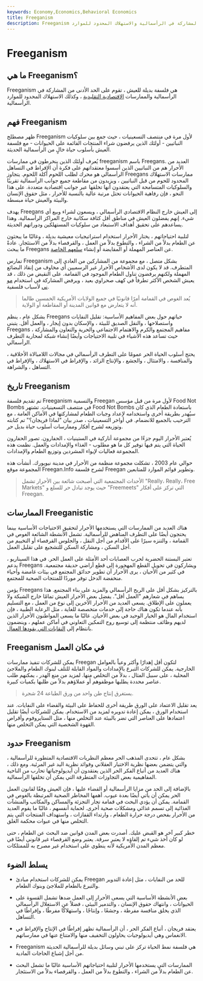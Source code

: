 ```yaml
---
keywords: Economy,Economics,Behavioral Economics
title: Freeganism
description: Freeganism هي فلسفة بديلة للعيش ، تقوم على الحد الأدنى من المشاركة في الرأسمالية والاستهلاك المحدود للموارد.
---
```


# Freeganism
## ما هي Freeganism؟

Freeganism هي فلسفة بديلة للعيش ، تقوم على الحد الأدنى من المشاركة في الرأسمالية والممارسات [الاقتصادية التقليدية](/economy) ، وكذلك الاستهلاك المحدود للموارد الرأسمالية.

## فهم Freeganism

ظهر مصطلح Freeganism لأول مرة في منتصف التسعينيات ، حيث جمع بين سلوكيات النباتيين - أولئك الذين يرفضون شراء المنتجات القائمة على الحيوانات - مع فلسفة العيش بأسلوب حياة خالٍ من الرأسمالية الحديثة.

يُعرف أولئك الذين ينخرطون في ممارسات freeganism باسم Freegans. العديد من الأحرار هم من النباتيين الذين أسسوا معتقداتهم على فكرة أن الإفراط في التساهل الرأسمالي هو محرك لطلب اللحوم آكلة اللحوم. يتجاوز Freegans ممارسات الاستهلاك المحدود للحوم من قبل النباتيين ، ويزيدون من مقاطعة جميع جوانب الرأسمالية تقريبًا والسلوكيات المتسامحة التي يعتقدون أنها تخلقها عبر جوانب اقتصادية متعددة. على هذا النحو ، فإن رفاهية الحيوانات تحتل مرتبة عالية بالنسبة للأحرار ، مثل حقوق الإنسان والبيئة والعيش حياة مبسطة.

يهدف Freegans إلى العيش خارج النظام الاقتصادي الرأسمالي ، ويسعون لشراء وبيع أي شيء. إنهم يفضلون العيش في مناطق أقل كثافة سكانية خارج المراكز الرأسمالية. وهذا يساعدهم على تحقيق أهداف الاستبعاد من سلوكيات المستهلكين ودوراتهم الحديثة.

لتلبية احتياجاتهم ، يختار الأحرار استخدام استراتيجيات معيشية بديلة ، وغالبًا ما يبحثون عن الطعام بدلاً من الشراء ، والتطوع بدلاً من العمل ، والقرفصاء بدلاً من الاستئجار. عادةً ما يبحث Freegans عن العناصر المهملة أو المقايضة أو إنشاء [سلعهم الخاصة](/consumer-goods).

تمارس Freeganism بشكل متصل ، مع مجموعة من المشاركين من العادي إلى المتطرف. قد لا يكون لدى الأشخاص الأحرار غير الرسميين أي مخاوف من إنقاذ البضائع المهملة ولكنهم يرفضون تناول الطعام الموجود في القمامة. على النقيض من ذلك ، قد يعيش الشخص الأكثر تطرفاً في كهف صحراوي بعيد ، ويرفض المشاركة في استخدام [مو](/money) [ني](/money) لأسباب فلسفية.

> يُعد الغوص في القمامة أمرًا قانونيًا في جميع الولايات الأمريكية الخمسين طالما أنه لا يتعارض مع قوانين المدينة أو المقاطعة أو الولاية.

>

بشكل عام ، ينظم Freegans حياتهم حول بعض المفاهيم الأساسية: تقليل النفايات واستصلاحها ، والنقل الصديق للبيئة ، والإسكان بدون إيجار ، والعمل أقل. يتبنى Freegans مفاهيم المجتمع والكرم والاهتمام الاجتماعي والحرية والتعاون والمشاركة ، حيث تساعد هذه الأشياء في تلبية الاحتياجات وأيضًا إنشاء شبكة لمحاربة التطرف الرأسمالي.

يحتج أسلوب الحياة الحر عمومًا على التطرف الرأسمالي في مجالات اللامبالاة الأخلاقية ، والمنافسة ، والامتثال ، والجشع ، والإنتاج الزائد ، والإفراط في الاستهلاك ، والإفراط في التساهل ، والشراهة.

## تاريخ Freeganism

تم تقديم فلسفة Freeganism والتسمية Freegan لأول مرة من قبل مؤسس Food Not Bombs في منتصف التسعينيات. تشتهر Food Not Bombs باستعادة الطعام الذي كان سيُهدر بطريقة أخرى واستخدامه لإعداد وجبات الطعام لمشاركتها في الأماكن العامة ، مع الترحيب بالجميع للانضمام. في أواخر التسعينيات ، صدر بيان "لماذا فريجان؟" تم كتابته وتوزيعه لشرح أفكار وممارسات أسلوب حياة بديل حر.

يُعتبر الأحرار اليوم جزءًا من مجموعة أناركية في الستينيات ، الحفارون. تصور الحفارون الحياة التي يتم فيها توفير كل ما هو مطلوب - الغذاء والإمدادات والعمل. نظمت هذه المجموعة فعاليات لإيواء المشردين وتوزيع الطعام والإمدادات.

حوالي عام 2003 ، تشكلت مجموعة منظمة من الأحرار في مدينة نيويورك. أنشأت هذه المجموعة موقع Freegan.Info لشرح فلسفة Freegan وتطوير قوائم الموارد للمتابعين.

> الأحداث المجتمعية التي أصبحت شائعة بين الأحرار تشمل "Really، Really، Free Markets" حيث يوجد تبادل حر للسلع و "Freemeets" التي تركز على أفكار Freegan.

>

## الممارسات Freeganistic

هناك العديد من الممارسات التي يستخدمها الأحرار لتحقيق الاحتياجات الأساسية بينما يحتجون أيضًا على التطرف المناهض للرأسمالية. تشمل الأنشطة الشائعة الغوص في القمامة ، والتنزه سيرًا على الأقدام من أجل النقل ، والجلوس القرفصاء أو التخييم من أجل السكن ، ومشاركة السكن للتشجيع على تقليل العمل.

تعتبر البستنة الحضرية لحرب العصابات أحد الأمثلة على العمل الحر. في هذا السيناريو ، يدعم Freegans ويشاركون في تحويل القطع المهجورة إلى قطع أراضي حديقة مجتمعية. في كثير من الأحيان ، يرى الأحرار أن تطوير حدائق المجتمع في بيئات غامضة وأحياء منخفضة الدخل توفر موردًا للمنتجات الصحية للمجتمع.

يؤمن Freegans بالتركيز بشكل أقل على الربح الرأسمالي والمزيد على بناء المجتمع. هذا يساهم في شعارهم "العمل أقل". يفضل بعض الأحرار العيش تمامًا خارج الشبكة ولا يعملون على الإطلاق. يسعى العديد من الأحرار الآخرين إلى نوع من العمل ، مع التسليم بأنه عندما تكون هناك حاجة إلى خدمات متخصصة للغاية ، مثل الرعاية الطبية ، فإن استخدام المال هو الخيار الوحيد في بعض الأحيان. غالبًا ما يسعى المواطنون الأحرار الذين لديهم وظائف منتظمة إلى توسيع روح التمكين التعاوني في أماكن عملهم ، وينضمون بانتظام إلى [النقابات التي يقودها العمال](/labor-union).

## Freeganism في مكان العمل

يمكن للشركات تنفيذ ممارسات Freegan لتكون أقل إهدارًا وأكثر وعياً بالعوامل الخارجية. يمكن للشركات التبرع بالإمدادات والمواد القابلة للتلف لبنوك الطعام والملاجئ المحلية ، على سبيل المثال ، بدلاً من التخلص منها. لمزيد من منع الهدر ، يمكنهم طلب عناصر محددة يطلبها موظفوهم أو عملاؤهم بدلاً من طلبها بكميات كبيرة.

> يستغرق إنتاج طن واحد من ورق الطباعة 24 شجرة.

>

يعد تقليل الاعتماد على الورق طريقة أخرى للحفاظ على البيئة والقضاء على النفايات. عند استخدام الورق ، يمكن إعادة تدويره لمزيد من الاستخدام. يمكن للشركات أيضًا تقليل اعتمادها على العناصر التي تضر بالبيئة عند التخلص منها ، مثل الستايروفوم وأقراص القهوة الشخصية التي يمكن التخلص منها.

## حدود Freeganism

بشكل عام ، تتحدى المذهب الحر معظم النظريات الاقتصادية المتطورة للرأسمالية ، والتي يتضمن بعضها نظرية الاختيار العقلاني وفوائد نظرية اليد غير المرئية. ومع ذلك ، هناك العديد من أتباع الفكر الحر الذين يعتقدون أن أيديولوجياتها تحارب من الناحية المفاهيمية بعض التجاوزات المتطرفة التي يمكن أن تخلقها الرأسمالية.

بالإضافة إلى الحد من مزايا الرأسمالية أو القضاء عليها ، فإن العيش وفقًا لقانون العمل الحر يمكن أن يأتي أيضًا بعدة عيوب. أهمها المخاطر الصحية المرتبطة بالغوص في القمامة. يمكن أن يؤدي البحث في قمامة تجار التجزئة والمساكن والمكاتب والمنشآت الغذائية إلى تسمم غذائي ومشكلات صحية أخرى. لحماية أنفسهم ، غالبًا ما يقوم العديد من الأحرار بفحص درجة حرارة الطعام ، وارتداء القفازات ، واستهداف المنتجات التي يتم التخلص منها في عبوات محكمة الغلق.

خطر كبير آخر هو القبض عليك. أصدرت بعض المدن قوانين ضد البحث عن الطعام ، حتى لو كان أخذ شيء تم إلقاؤه لا يعتبر سرقة. يعتبر وضع القرفصاء غير قانوني أيضًا في معظم المدن الأمريكية لأنه ينطوي على استخدام غير مصرح به للممتلكات.

## يسلط الضوء

- يمكن للشركات استخدام مبادئ Freegan للحد من النفايات ، مثل إعادة التدوير والتبرع بالطعام للملاجئ وبنوك الطعام.

- بعض الأنشطة الأساسية التي يسعى الأحرار إلى العمل ضدها تشمل القسوة على الحيوانات ، وانتهاك حقوق الإنسان ، والتدمير البيئي ، فضلاً عن الاستغلال الرأسمالي الذي يخلق منافسة مفرطة ، وجشعًا ، وإنتاجًا ، واستهلاكًا مفرطًا ، وإفراطًا في التساهل.

- يعتقد فريجان ، أتباع الفكر الحر ، أن الرأسمالية تظهر إفراطًا في الإنتاج والإفراط في الانغماس وهي أيديولوجيات يحاولون التخفيف منها والامتناع عنها في ممارساتهم.

- Freeganism هي فلسفة نمط الحياة تركز على تبني وسائل بديلة للرأسمالية الحديثة من أجل إشباع الحاجات المادية.

- الممارسات التي يستخدمها الأحرار لتلبية احتياجاتهم الأساسية غالبًا ما تشمل البحث عن الطعام بدلاً من الشراء ، والتطوع بدلاً من العمل ، والقرفصاء بدلاً من الاستئجار.


